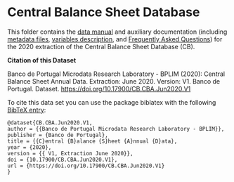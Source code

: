 # Central Balance Sheet Database


 This folder contains the [data manual](https://github.com/BPLIM/Manuals/blob/master/Data/CB/JUN20/CB_manual_JUN2020.pdf) and auxiliary documentation (including [metadata files](https://github.com/BPLIM/Manuals/tree/master/Data/CB/JUN20/aux_files/describe_dataset), [variables description](https://github.com/BPLIM/Manuals/tree/master/Data/CB/JUN20/aux_files/variables_description), and [Frequently Asked Questions](https://github.com/BPLIM/Manuals/blob/master/Data/CB/JUN20/aux_files/faq/CB_faq.md)) for the 2020 extraction of the Central Balance Sheet Database (CB).


**Citation of this Dataset**

Banco de Portugal Microdata Research Laboratory - BPLIM (2020): Central Balance Sheet Annual Data. Extraction: June 2020. Version: V1. Banco de Portugal. Dataset. https://doi.org/10.17900/CB.CBA.Jun2020.V1

To cite this data set you can use the package biblatex with the following [BibTeX entry](https://github.com/BPLIM/Manuals/blob/master/Data/CB/JUN20/aux_files/bibtex/CB.bib):

```
@dataset{CB.CBA.Jun2020.V1,
author = {{Banco de Portugal Microdata Research Laboratory - BPLIM}},
publisher = {Banco de Portugal},
title = {{C}entral {B}alance {S}heet {A}nnual {D}ata},
year = {2020},
version = {{ V1, Extraction June 2020}},
doi = {10.17900/CB.CBA.Jun2020.V1},
url = {https://doi.org/10.17900/CB.CBA.Jun2020.V1}
}
```
